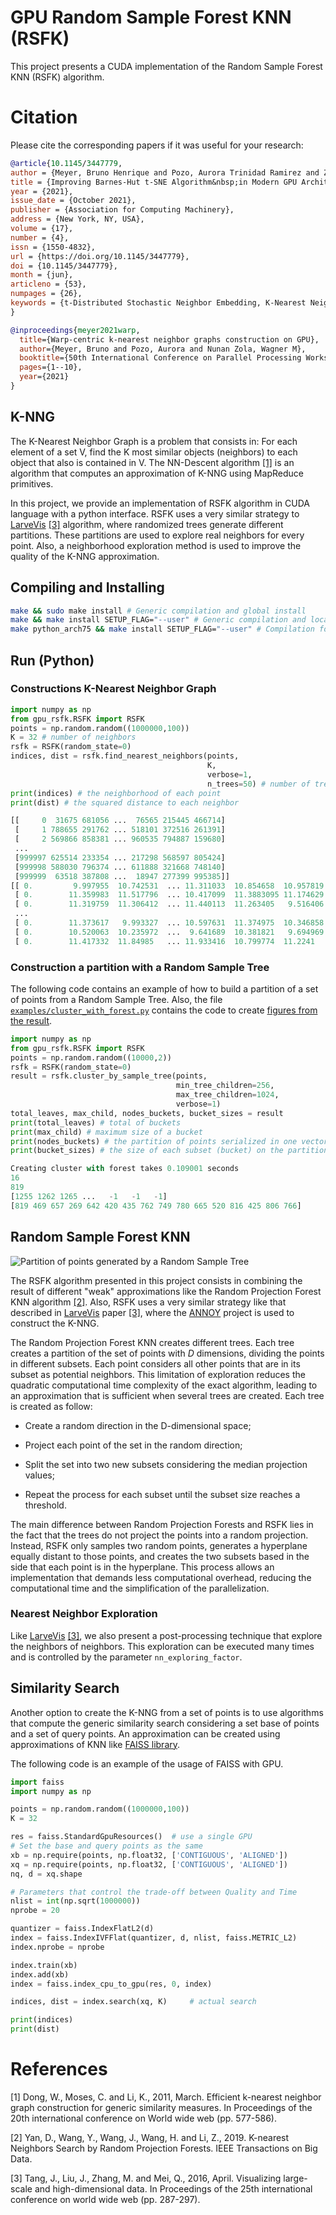 # GPU Random Sample Forest KNN (RSFK)

This project presents a CUDA implementation of the Random Sample Forest KNN (RSFK) algorithm.

# Citation

Please cite the corresponding papers if it was useful for your research:

```bibtex
@article{10.1145/3447779,
author = {Meyer, Bruno Henrique and Pozo, Aurora Trinidad Ramirez and Zola, Wagner M. Nunan},
title = {Improving Barnes-Hut t-SNE Algorithm&nbsp;in Modern GPU Architectures with Random Forest KNN and Simulated Wide-Warp},
year = {2021},
issue_date = {October 2021},
publisher = {Association for Computing Machinery},
address = {New York, NY, USA},
volume = {17},
number = {4},
issn = {1550-4832},
url = {https://doi.org/10.1145/3447779},
doi = {10.1145/3447779},
month = {jun},
articleno = {53},
numpages = {26},
keywords = {t-Distributed Stochastic Neighbor Embedding, K-Nearest Neighbors, Random Forest, KNN, t-SNE, Barnes-Hut, GPU}
}
```

```bibtex
@inproceedings{meyer2021warp,
  title={Warp-centric k-nearest neighbor graphs construction on GPU},
  author={Meyer, Bruno and Pozo, Aurora and Nunan Zola, Wagner M},
  booktitle={50th International Conference on Parallel Processing Workshop},
  pages={1--10},
  year={2021}
}
```

## K-NNG
The K-Nearest Neighbor Graph is a problem that consists in: For each element of a set V, find the K most similar objects (neighbors) to each object that also is contained in V.
The NN-Descent algorithm [[1]](#references) is an algorithm that computes an approximation of K-NNG using MapReduce primitives.

In this project, we provide an implementation of RSFK algorithm in CUDA language with a python interface. RSFK uses a very similar strategy to [LarveVis](https://github.com/lferry007/LargeVis) [[3]](#references) algorithm, where randomized trees generate different partitions. These partitions are used to explore real neighbors for every point. Also, a neighborhood exploration method is used to improve the quality of the K-NNG approximation.


## Compiling and Installing
```bash
make && sudo make install # Generic compilation and global install
make && make install SETUP_FLAG="--user" # Generic compilation and local install
make python_arch75 && make install SETUP_FLAG="--user" # Compilation for a specific NVIDIA architecture and local install
```

## Run (Python)
### Constructions K-Nearest Neighbor Graph
```python
import numpy as np
from gpu_rsfk.RSFK import RSFK
points = np.random.random((1000000,100))
K = 32 # number of neighbors
rsfk = RSFK(random_state=0)
indices, dist = rsfk.find_nearest_neighbors(points,
                                            K,
                                            verbose=1,
                                            n_trees=50) # number of trees
print(indices) # the neighborhood of each point
print(dist) # the squared distance to each neighbor
```

```python
[[     0  31675 681056 ...  76565 215445 466714]
 [     1 788655 291762 ... 518101 372516 261391]
 [     2 569866 858381 ... 960535 794887 159680]
 ...
 [999997 625514 233354 ... 217298 568597 805424]
 [999998 588030 796374 ... 611888 321668 748140]
 [999999  63518 387808 ...  18947 277399 995385]]
[[ 0.         9.997955  10.742531  ... 11.311033  10.854658  10.957819 ]
 [ 0.        11.359983  11.517796  ... 10.417099  11.3883095 11.174629 ]
 [ 0.        11.319759  11.306412  ... 11.440113  11.263405   9.516406 ]
 ...
 [ 0.        11.373617   9.993327  ... 10.597631  11.374975  10.346858 ]
 [ 0.        10.520063  10.235972  ...  9.641689  10.381821   9.694969 ]
 [ 0.        11.417332  11.84985   ... 11.933416  10.799774  11.2241   ]]
```

### Construction a partition with a Random Sample Tree
The following code contains an example of how to build a partition of a set of points from a Random Sample Tree.
Also, the file [``examples/cluster_with_forest.py``](https://github.com/BrunoMeyer/gpu-rsfk/blob/master/examples/cluster_with_forest.py) contains the code to create [figures from the result](#random-sample-forest-knn).

```python
import numpy as np
from gpu_rsfk.RSFK import RSFK
points = np.random.random((10000,2))
rsfk = RSFK(random_state=0)
result = rsfk.cluster_by_sample_tree(points,
                                     min_tree_children=256,
                                     max_tree_children=1024,
                                     verbose=1)
total_leaves, max_child, nodes_buckets, bucket_sizes = result
print(total_leaves) # total of buckets
print(max_child) # maximum size of a bucket
print(nodes_buckets) # the partition of points serialized in one vector
print(bucket_sizes) # the size of each subset (bucket) on the partition
```

```python
Creating cluster with forest takes 0.109001 seconds
16
819
[1255 1262 1265 ...   -1   -1   -1]
[819 469 657 269 642 420 435 762 749 780 665 520 816 425 806 766]

```


## Random Sample Forest KNN
![Partition of points generated by a Random Sample Tree](docs/img/cluster_tree.png)

The RSFK algorithm presented in this project consists in combining the result of different "weak" approximations like the Random Projection Forest KNN algorithm [[2]](#references). Also, RSFK uses a very similar strategy like that described in [LarveVis](https://github.com/lferry007/LargeVis) paper [[3]](#references), where the [ANNOY](https://github.com/spotify/annoy) project is used to construct the K-NNG.

The Random Projection Forest KNN creates different trees. Each tree creates a partition of the set of points with *D* dimensions, dividing the points in different subsets. Each point considers all other points that are in its subset as potential neighbors. This limitation of exploration reduces the quadratic computational time complexity of the exact algorithm, leading to an approximation that is sufficient when several trees are created. Each tree is created as follow:


- Create a random direction in the D-dimensional space;

- Project each point of the set in the random direction;

- Split the set into two new subsets considering the median projection values;

- Repeat the process for each subset until the subset size reaches a threshold.
 
The main difference between Random Projection Forests and RSFK lies in the fact that the trees do not project the points into a random projection. Instead, RSFK only samples two random points, generates a hyperplane equally distant to those points, and creates the two subsets based in the side that each point is in the hyperplane. This process allows an implementation that demands less computational overhead, reducing the computational time and the simplification of the parallelization.

### Nearest Neighbor Exploration
Like [LarveVis](https://github.com/lferry007/LargeVis) [[3]](#references), we also present a post-processing technique that explore the neighbors of neighbors.
This exploration can be executed many times and is controlled by the parameter ``nn_exploring_factor``.

## Similarity Search

Another option to create the K-NNG from a set of points is to use algorithms that compute the generic similarity search considering a set base of points and a set of query points.
An approximation can be created using approximations of KNN like [FAISS library](https://github.com/facebookresearch/faiss).


The following code is an example of the usage of FAISS with GPU.

```python
import faiss
import numpy as np

points = np.random.random((1000000,100))
K = 32

res = faiss.StandardGpuResources()  # use a single GPU
# Set the base and query points as the same 
xb = np.require(points, np.float32, ['CONTIGUOUS', 'ALIGNED'])
xq = np.require(points, np.float32, ['CONTIGUOUS', 'ALIGNED'])
nq, d = xq.shape

# Parameters that control the trade-off between Quality and Time  
nlist = int(np.sqrt(1000000))
nprobe = 20

quantizer = faiss.IndexFlatL2(d)
index = faiss.IndexIVFFlat(quantizer, d, nlist, faiss.METRIC_L2)
index.nprobe = nprobe

index.train(xb)
index.add(xb)
index = faiss.index_cpu_to_gpu(res, 0, index)

indices, dist = index.search(xq, K)     # actual search

print(indices)
print(dist)
```

# References

[1] Dong, W., Moses, C. and Li, K., 2011, March. Efficient k-nearest neighbor graph construction for generic similarity measures. In Proceedings of the 20th international conference on World wide web (pp. 577-586).

[2] Yan, D., Wang, Y., Wang, J., Wang, H. and Li, Z., 2019. K-nearest Neighbors Search by Random Projection Forests. IEEE Transactions on Big Data.

[3] Tang, J., Liu, J., Zhang, M. and Mei, Q., 2016, April. Visualizing large-scale and high-dimensional data. In Proceedings of the 25th international conference on world wide web (pp. 287-297).

